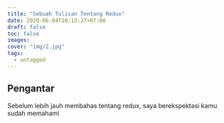 ```yaml
---
title: "Sebuah Tulisan Tentang Redux"
date: 2020-06-04T10:13:27+07:00
draft: false
toc: false
images:
cover: "img/2.jpg"
tags:
  - untagged
---
```


## Pengantar
Sebelum lebih jauh membahas tentang redux, saya berekspektasi kamu sudah memahami 